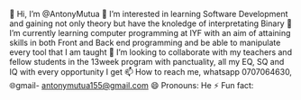 👋 Hi, I’m @AntonyMutua
👀 I’m interested in learning Software Development and gaining not only theory but have the knoledge of interpretating Binary
🌱 I’m currently learning computer programming at IYF with an aim of attaining skills in both Front and Back end programming and be able to manipulate every tool that I am taught
💞️ I’m looking to collaborate with my teachers and fellow students in the 13week program with panctuality, all my EQ, SQ and IQ with every opportunity I get
📫 How to reach me, whatsapp 0707064630, 🌐gmail- antonymutua155@gmail.com
😄 Pronouns: He
⚡ Fun fact: 
<!---
AntonyMutua0/AntonyMutua0 is a ✨ special ✨ repository because its `README.md` (this file) appears on your GitHub profile.
You can click the Preview link to take a look at your changes.
--->
